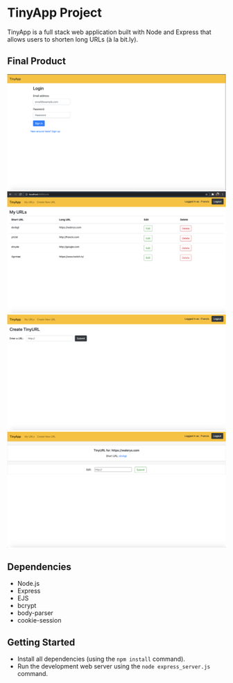 # TinyApp Project

TinyApp is a full stack web application built with Node and Express that allows users to shorten long URLs (à la bit.ly).

## Final Product

!["screenshot of /login page"](https://github.com/FrancisPV/tinyapp/blob/master/docs/login%20-page.png?raw=true)
!["screenshot of /urls page"](https://github.com/FrancisPV/tinyapp/blob/master/docs/urls%20-%20page.png?raw=true)
!["screenshot of /urls/new page"](https://github.com/FrancisPV/tinyapp/blob/master/docs/urls:new%20-%20page.png?raw=true)
!["screenshot of /urls/new edit page"](https://github.com/FrancisPV/tinyapp/blob/master/docs/urls:new%20-%20edit%20page.png?raw=true)

## Dependencies

- Node.js
- Express
- EJS
- bcrypt
- body-parser
- cookie-session

## Getting Started

- Install all dependencies (using the `npm install` command).
- Run the development web server using the `node express_server.js` command.